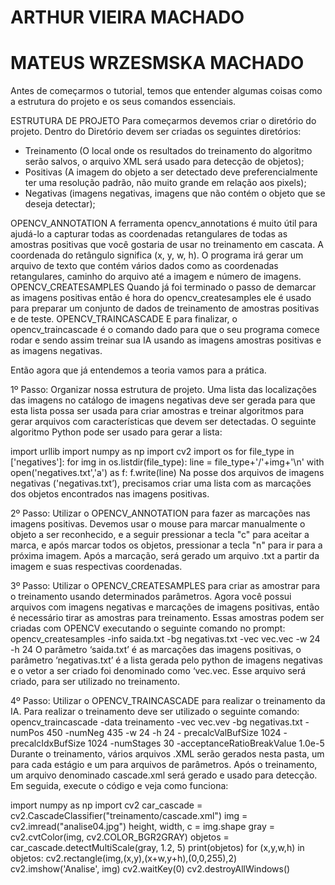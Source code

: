 # ARTHUR VIEIRA MACHADO
# MATEUS WRZESMSKA MACHADO



Antes de começarmos o tutorial, temos que entender algumas coisas como a estrutura do projeto e os seus comandos essenciais.

ESTRUTURA DE PROJETO 
Para começarmos devemos criar o diretório do projeto. Dentro do Diretório devem ser criadas os seguintes diretórios:
- Treinamento (O local onde os resultados do treinamento do algoritmo serão salvos, o arquivo XML será usado para detecção de objetos); 
- Positivas (A imagem do objeto a ser detectado deve preferencialmente ter uma resolução padrão, não muito grande em relação aos pixels); 
- Negativas (imagens negativas, imagens que não contém o objeto que se deseja detectar);

OPENCV_ANNOTATION
A ferramenta opencv_annotations é muito útil para ajudá-lo a capturar todas as coordenadas retangulares de todas as amostras positivas que você gostaria de usar no treinamento em cascata. A coordenada do retângulo significa (x, y, w, h). O programa irá gerar um arquivo de texto que contém vários dados como as coordenadas retangulares, caminho do arquivo até a imagem e número de imagens.
OPENCV_CREATESAMPLES
Quando já foi terminado o passo de demarcar as imagens positivas então é hora do opencv_createsamples ele é usado para preparar um conjunto de dados de treinamento de amostras positivas e de teste.
OPENCV_TRAINCASCADE
E para finalizar, o opencv_traincascade é o comando dado para que o seu programa comece rodar e sendo assim treinar sua IA usando as imagens amostras positivas e as imagens negativas.

Então agora que já entendemos a teoria vamos para a prática.


1º Passo: Organizar nossa estrutura de projeto.
Uma lista das localizações das imagens no catálogo de imagens negativas deve ser gerada para que esta lista possa ser usada para criar amostras e treinar algoritmos para gerar arquivos com características que devem ser detectadas. O seguinte algoritmo Python pode ser usado para gerar a lista:

import urllib 
import 
numpy as np 
import cv2 
import os 
for file_type in ['negatives']: 
for img in os.listdir(file_type): 
line = file_type+'/'+img+'\n' 
with open('negatives.txt','a') as f: 
f.write(line)
Na posse dos arquivos de imagens negativas ('negativas.txt’), precisamos criar uma lista com as marcações dos objetos encontrados nas imagens positivas.


2º Passo: Utilizar o OPENCV_ANNOTATION para fazer as marcações nas imagens positivas.
Devemos usar o mouse para marcar manualmente o objeto a ser reconhecido, e a seguir pressionar a tecla "c" para aceitar a marca, e após marcar todos os objetos, pressionar a tecla "n" para ir para a próxima imagem. Após a marcação, será gerado um arquivo .txt a partir da imagem e suas respectivas coordenadas.


3º Passo: Utilizar o OPENCV_CREATESAMPLES para criar as amostrar para o treinamento usando determinados parâmetros.
Agora você possui arquivos com imagens negativas e marcações de imagens positivas, então é necessário tirar as amostras para treinamento. Essas amostras podem ser criadas com OPENCV executando o seguinte comando no prompt:
opencv_createsamples -info saida.txt -bg negativas.txt -vec vec.vec -w 24 -h 24
O parâmetro ‘saida.txt’ é as marcações das imagens positivas, o parâmetro ‘negativas.txt’ é a lista gerada pelo python de imagens negativas e o vetor a ser criado foi denominado como ‘vec.vec. Esse arquivo será criado, para ser utilizado no treinamento.


4º Passo: Utilizar o OPENCV_TRAINCASCADE para realizar o treinamento da IA.
Para realizar o treinamento deve ser utilizado o seguinte comando:
opencv_traincascade -data treinamento -vec vec.vev -bg negativas.txt -numPos 450 -numNeg 435 -w 24 -h 24 - precalcValBufSize 1024 -precalcIdxBufSize 1024 -numStages 30 -acceptanceRatioBreakValue 1.0e-5
Durante o treinamento, vários arquivos .XML serão gerados nesta pasta, um para cada estágio e um para arquivos de parâmetros. Após o treinamento, um arquivo denominado cascade.xml será gerado e usado para detecção.
Em seguida, execute o código e veja como funciona:

import numpy as np 
import cv2 
car_cascade = cv2.CascadeClassifier("treinamento/cascade.xml") 
img = cv2.imread("analise04.jpg") 
height, width, c = img.shape 
gray = cv2.cvtColor(img, cv2.COLOR_BGR2GRAY) 
objetos = car_cascade.detectMultiScale(gray, 1.2, 5) 
print(objetos) 
for (x,y,w,h) in objetos: 
cv2.rectangle(img,(x,y),(x+w,y+h),(0,0,255),2) 
cv2.imshow('Analise', img) 
cv2.waitKey(0) 
cv2.destroyAllWindows()

